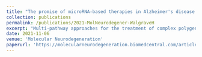 ```yaml
---
title: "The promise of microRNA-based therapies in Alzheimer's disease: challenges and perspectives"
collection: publications
permalink: /publications/2021-MolNeurodegener-WalgraveH
excerpt: "Multi-pathway approaches for the treatment of complex polygenic disorders are emerging as alternatives to classical monotarget therapies and microRNAs are of particular interest in that regard. MicroRNA research has come a long way from their initial discovery to the cumulative appreciation of their regulatory potential in healthy and diseased brain. However, systematic interrogation of putative therapeutic or toxic effects of microRNAs in (models of) Alzheimer's disease is currently missing and fundamental research findings are yet to be translated into clinical applications. Here, we review the literature to summarize the knowledge on microRNA regulation in Alzheimers pathophysiology and to critically discuss whether and to what extent these increasing insights can be exploited for the development of microRNA-based therapeutics in the clinic."
date: 2021-11-06
venue: 'Molecular Neurodegeneration'
paperurl: 'https://molecularneurodegeneration.biomedcentral.com/articles/10.1186/s13024-021-00496-7'
---
```

